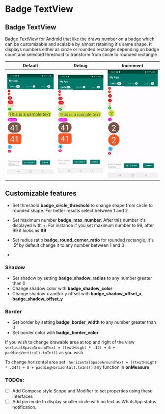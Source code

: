 # Badge TextView

## Badge TextView

Badge TextView for Android that like the draws number on a badge which can be customizable and
scalable by almost retaining it's same shape. It displays numbers either as circle or rounded
rectangle depending on badge count and selected threshold to transform from circle to rounded
rectangle

| Default | Debug   | Increment |
| ----------|----------------| --------|
| <img src="./screenshots/img1.png" width="320"/> | <img src="./screenshots/img2.png" width="320"/> | <img src="./screenshots/counter.gif"/> |

<h2>Customizable features</h2>

* Set threshold **badge_circle_threshold** to change shape from circle to rounded shape. For better
  results select between 1 and 2

* Set maximum number **badge_max_number**. After this number it's displayed with +. For instance if
  you set maximum number to 99, after 99 it looks as **99**

* Set radius ratio **badge_round_corner_ratio** for rounded rectangle, it's .5f by default change it
  to any number between 1 and 0

*

### Shadow

* Set shadow by setting **badge_shadow_radius** to any number greater than 0
* Change shadow color with **badge_shadow_color**
* Change shadow x and/or y offset with **badge_shadow_offset_x**, **badge_shadow_offset_y**

### Border

* Set border by setting **badge_border_width** to any number greater than 0
* Set border color with **badge_border_color**

If you wish to change drawable area at top and right of the view
```verticalSpaceAroundText = (textHeight * .12f + 6 + paddingVertical).toInt()``` as you wish

To change horizontal area set
``` horizontalSpaceAroundText = ((textHeight * .24f) + 8 + paddingHorizontal).toInt()```
any function in **onMeasure**

### TODOs:
- [ ] Add Compose style Scope and Modifier to set properties using these interfaces
- [ ] Add pin mode to display smaller circle with no text as WhatsApp status notification.
